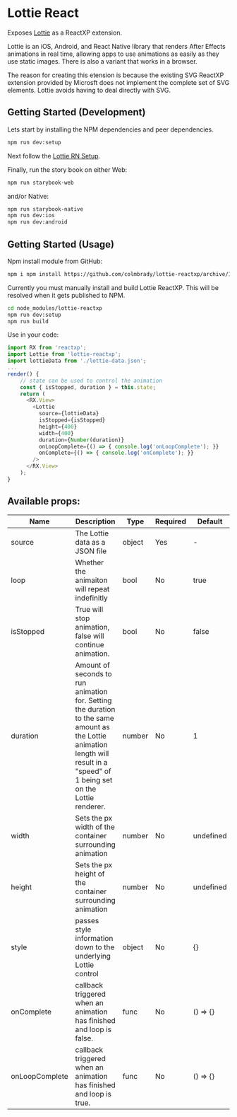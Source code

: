 # Lottie React

Exposes [Lottie](https://airbnb.design/lottie/) as a
ReactXP extension.

Lottie is an iOS, Android, and React Native library that renders After Effects
animations in real time, allowing apps to use animations as easily as they use
static images. There is also a variant that works in a browser.

The reason for creating this etension is because the existing SVG ReactXP extension
provided by Microsft does not implement the complete set of SVG elements. Lottie avoids having to deal directly with SVG.

## Getting Started (Development)

Lets start by installing the NPM dependencies and peer dependencies.

```sh
npm run dev:setup
```

Next follow the
[Lottie RN Setup](http://airbnb.io/lottie/react-native/react-native.html).

Finally, run the story book on either Web:

```sh
npm run starybook-web
```

and/or Native:

```sh
npm run starybook-native
npm run dev:ios
npm run dev:android
```

## Getting Started (Usage)

Npm install module from GitHub:

```sh
npm i npm install https://github.com/colmbrady/lottie-reactxp/archive/1.1.0.tar.gz --save
```

Currently you must manually install and build Lottie ReactXP. This will be resolved when it gets published to NPM.

```sh
cd node_modules/lottie-reactxp
npm run dev:setup
npm run build
```

Use in your code:

```javascript
import RX from 'reactxp';
import Lottie from 'lottie-reactxp';
import lottieData from './lottie-data.json';
...
render() {
    // state can be used to control the animation
    const { isStopped, duration } = this.state;
    return (
      <RX.View>
        <Lottie
          source={lottieData}
          isStopped={isStopped}
          height={400}
          width={400}
          duration={Number(duration)}
          onLoopComplete={() => { console.log('onLoopComplete'); }}
          onComplete={() => { console.log('onComplete'); }}
        />
      </RX.View>
    );
}
```

## Available props:

| Name           | Description                                                                                                                                                                    | Type   | Required | Default   |
| -------------- | ------------------------------------------------------------------------------------------------------------------------------------------------------------------------------ | ------ | -------- | --------- |
| source         | The Lottie data as a JSON file                                                                                                                                                 | object | Yes      | -         |
| loop           | Whether the animaiton will repeat indefinitly                                                                                                                                  | bool   | No       | true      |
| isStopped      | True will stop animation, false will continue animation.                                                                                                                       | bool   | No       | false     |
| duration       | Amount of seconds to run animation for. Setting the duration to the same amount as the Lottie animation length will result in a "speed" of 1 being set on the Lottie renderer. | number | No       | 1         |
| width          | Sets the px width of the container surrounding animation                                                                                                                       | number | No       | undefined |
| height         | Sets the px height of the container surrounding animation                                                                                                                      | number | No       | undefined |
| style          | passes style information down to the underlying Lottie control                                                                                                                 | object | No       | {}        |
| onComplete     | callback triggered when an animation has finished and loop is false.                                                                                                           | func   | No       | () => {}  |
| onLoopComplete | callback triggered when an animation has finished and loop is true.                                                                                                            | func   | No       | () => {}  |
